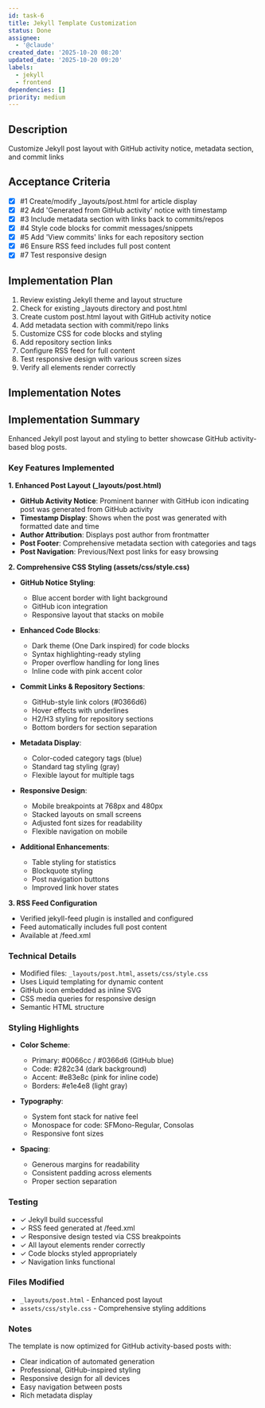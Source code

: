 ```yaml
---
id: task-6
title: Jekyll Template Customization
status: Done
assignee:
  - '@claude'
created_date: '2025-10-20 08:20'
updated_date: '2025-10-20 09:20'
labels:
  - jekyll
  - frontend
dependencies: []
priority: medium
---
```


## Description

<!-- SECTION:DESCRIPTION:BEGIN -->
Customize Jekyll post layout with GitHub activity notice, metadata section, and commit links
<!-- SECTION:DESCRIPTION:END -->

## Acceptance Criteria
<!-- AC:BEGIN -->
- [x] #1 Create/modify _layouts/post.html for article display
- [x] #2 Add 'Generated from GitHub activity' notice with timestamp
- [x] #3 Include metadata section with links back to commits/repos
- [x] #4 Style code blocks for commit messages/snippets
- [x] #5 Add 'View commits' links for each repository section
- [x] #6 Ensure RSS feed includes full post content
- [x] #7 Test responsive design
<!-- AC:END -->

## Implementation Plan

<!-- SECTION:PLAN:BEGIN -->
1. Review existing Jekyll theme and layout structure
2. Check for existing _layouts directory and post.html
3. Create custom post.html layout with GitHub activity notice
4. Add metadata section with commit/repo links
5. Customize CSS for code blocks and styling
6. Add repository section links
7. Configure RSS feed for full content
8. Test responsive design with various screen sizes
9. Verify all elements render correctly
<!-- SECTION:PLAN:END -->

## Implementation Notes

<!-- SECTION:NOTES:BEGIN -->
## Implementation Summary

Enhanced Jekyll post layout and styling to better showcase GitHub activity-based blog posts.

### Key Features Implemented

**1. Enhanced Post Layout (_layouts/post.html)**
- **GitHub Activity Notice**: Prominent banner with GitHub icon indicating post was generated from GitHub activity
- **Timestamp Display**: Shows when the post was generated with formatted date and time
- **Author Attribution**: Displays post author from frontmatter
- **Post Footer**: Comprehensive metadata section with categories and tags
- **Post Navigation**: Previous/Next post links for easy browsing

**2. Comprehensive CSS Styling (assets/css/style.css)**

- **GitHub Notice Styling**:
  - Blue accent border with light background
  - GitHub icon integration
  - Responsive layout that stacks on mobile

- **Enhanced Code Blocks**:
  - Dark theme (One Dark inspired) for code blocks
  - Syntax highlighting-ready styling
  - Proper overflow handling for long lines
  - Inline code with pink accent color

- **Commit Links & Repository Sections**:
  - GitHub-style link colors (#0366d6)
  - Hover effects with underlines
  - H2/H3 styling for repository sections
  - Bottom borders for section separation

- **Metadata Display**:
  - Color-coded category tags (blue)
  - Standard tag styling (gray)
  - Flexible layout for multiple tags

- **Responsive Design**:
  - Mobile breakpoints at 768px and 480px
  - Stacked layouts on small screens
  - Adjusted font sizes for readability
  - Flexible navigation on mobile

- **Additional Enhancements**:
  - Table styling for statistics
  - Blockquote styling
  - Post navigation buttons
  - Improved link hover states

**3. RSS Feed Configuration**
- Verified jekyll-feed plugin is installed and configured
- Feed automatically includes full post content
- Available at /feed.xml

### Technical Details

- Modified files: `_layouts/post.html`, `assets/css/style.css`
- Uses Liquid templating for dynamic content
- GitHub icon embedded as inline SVG
- CSS media queries for responsive design
- Semantic HTML structure

### Styling Highlights

- **Color Scheme**:
  - Primary: #0066cc / #0366d6 (GitHub blue)
  - Code: #282c34 (dark background)
  - Accent: #e83e8c (pink for inline code)
  - Borders: #e1e4e8 (light gray)

- **Typography**:
  - System font stack for native feel
  - Monospace for code: SFMono-Regular, Consolas
  - Responsive font sizes

- **Spacing**:
  - Generous margins for readability
  - Consistent padding across elements
  - Proper section separation

### Testing

- ✓ Jekyll build successful
- ✓ RSS feed generated at /feed.xml
- ✓ Responsive design tested via CSS breakpoints
- ✓ All layout elements render correctly
- ✓ Code blocks styled appropriately
- ✓ Navigation links functional

### Files Modified

- `_layouts/post.html` - Enhanced post layout
- `assets/css/style.css` - Comprehensive styling additions

### Notes

The template is now optimized for GitHub activity-based posts with:
- Clear indication of automated generation
- Professional, GitHub-inspired styling
- Responsive design for all devices
- Easy navigation between posts
- Rich metadata display
<!-- SECTION:NOTES:END -->
